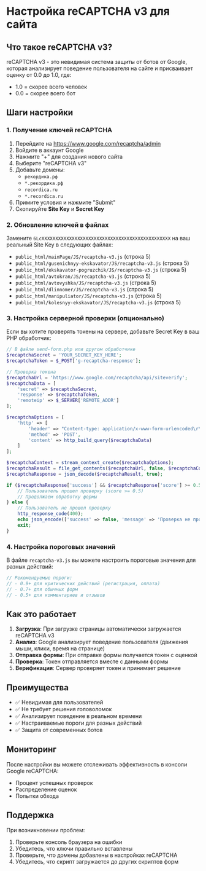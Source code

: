 # Настройка reCAPTCHA v3 для сайта

## Что такое reCAPTCHA v3?

reCAPTCHA v3 - это невидимая система защиты от ботов от Google, которая анализирует поведение пользователя на сайте и присваивает оценку от 0.0 до 1.0, где:
- 1.0 = скорее всего человек
- 0.0 = скорее всего бот

## Шаги настройки

### 1. Получение ключей reCAPTCHA

1. Перейдите на https://www.google.com/recaptcha/admin
2. Войдите в аккаунт Google
3. Нажмите "+" для создания нового сайта
4. Выберите "reCAPTCHA v3"
5. Добавьте домены:
   - `рекордика.рф`
   - `*.рекордика.рф`
   - `recordica.ru`
   - `*.recordica.ru`
6. Примите условия и нажмите "Submit"
7. Скопируйте **Site Key** и **Secret Key**

### 2. Обновление ключей в файлах

Замените `6LcXXXXXXXXXXXXXXXXXXXXXXXXXXXXXXXXXXXXXXXXXXXXXXX` на ваш реальный Site Key в следующих файлах:

- `public_html/mainPage/JS/recaptcha-v3.js` (строка 5)
- `public_html/gusenichnyy-ekskavator/JS/recaptcha-v3.js` (строка 5)
- `public_html/ekskavator-pogruzchik/JS/recaptcha-v3.js` (строка 5)
- `public_html/avtokran/JS/recaptcha-v3.js` (строка 5)
- `public_html/avtovyshka/JS/recaptcha-v3.js` (строка 5)
- `public_html/dlinnomer/JS/recaptcha-v3.js` (строка 5)
- `public_html/manipuliator/JS/recaptcha-v3.js` (строка 5)
- `public_html/kolesnyy-ekskavator/JS/recaptcha-v3.js` (строка 5)

### 3. Настройка серверной проверки (опционально)

Если вы хотите проверять токены на сервере, добавьте Secret Key в ваш PHP обработчик:

```php
// В файле send-form.php или другом обработчике
$recaptchaSecret = 'YOUR_SECRET_KEY_HERE';
$recaptchaToken = $_POST['g-recaptcha-response'];

// Проверка токена
$recaptchaUrl = 'https://www.google.com/recaptcha/api/siteverify';
$recaptchaData = [
    'secret' => $recaptchaSecret,
    'response' => $recaptchaToken,
    'remoteip' => $_SERVER['REMOTE_ADDR']
];

$recaptchaOptions = [
    'http' => [
        'header' => "Content-type: application/x-www-form-urlencoded\r\n",
        'method' => 'POST',
        'content' => http_build_query($recaptchaData)
    ]
];

$recaptchaContext = stream_context_create($recaptchaOptions);
$recaptchaResult = file_get_contents($recaptchaUrl, false, $recaptchaContext);
$recaptchaResponse = json_decode($recaptchaResult, true);

if ($recaptchaResponse['success'] && $recaptchaResponse['score'] >= 0.5) {
    // Пользователь прошел проверку (score >= 0.5)
    // Продолжаем обработку формы
} else {
    // Пользователь не прошел проверку
    http_response_code(400);
    echo json_encode(['success' => false, 'message' => 'Проверка не пройдена']);
    exit;
}
```

### 4. Настройка пороговых значений

В файле `recaptcha-v3.js` вы можете настроить пороговые значения для разных действий:

```javascript
// Рекомендуемые пороги:
// - 0.9+ для критических действий (регистрация, оплата)
// - 0.7+ для обычных форм
// - 0.5+ для комментариев и отзывов
```

## Как это работает

1. **Загрузка**: При загрузке страницы автоматически загружается reCAPTCHA v3
2. **Анализ**: Google анализирует поведение пользователя (движения мыши, клики, время на странице)
3. **Отправка формы**: При отправке формы получается токен с оценкой
4. **Проверка**: Токен отправляется вместе с данными формы
5. **Верификация**: Сервер проверяет токен и принимает решение

## Преимущества

- ✅ Невидимая для пользователей
- ✅ Не требует решения головоломок
- ✅ Анализирует поведение в реальном времени
- ✅ Настраиваемые пороги для разных действий
- ✅ Защита от современных ботов

## Мониторинг

После настройки вы можете отслеживать эффективность в консоли Google reCAPTCHA:
- Процент успешных проверок
- Распределение оценок
- Попытки обхода

## Поддержка

При возникновении проблем:
1. Проверьте консоль браузера на ошибки
2. Убедитесь, что ключи правильно вставлены
3. Проверьте, что домены добавлены в настройках reCAPTCHA
4. Убедитесь, что скрипт загружается до других скриптов форм 